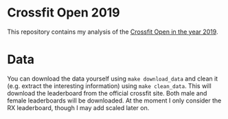 # Crossfit Open 2019

This repository contains my analysis of the [Crossfit Open in the year 2019](https://games.crossfit.com/open). 


# Data

You can download the data yourself using `make download_data` and clean it (e.g. extract the interesting information) using `make clean_data`.
This will download the leaderboard from the official crossfit site. Both male and female leaderboards will be downloaded.
At the moment I only consider the RX leaderboard, though I may add scaled later on.
